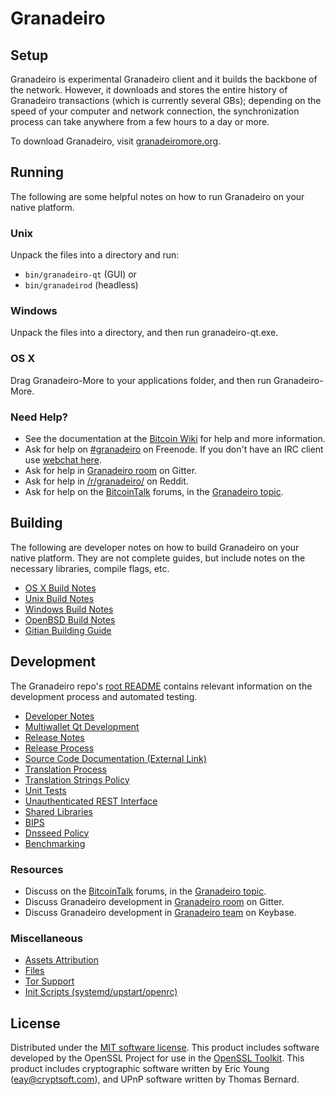 Granadeiro
=============

Setup
---------------------
Granadeiro is experimental Granadeiro client and it builds the backbone of the network. However, it downloads and stores the entire history of Granadeiro transactions (which is currently several GBs); depending on the speed of your computer and network connection, the synchronization process can take anywhere from a few hours to a day or more.

To download Granadeiro, visit [granadeiromore.org](https://granadeiromore.org).

Running
---------------------
The following are some helpful notes on how to run Granadeiro on your native platform.

### Unix

Unpack the files into a directory and run:

- `bin/granadeiro-qt` (GUI) or
- `bin/granadeirod` (headless)

### Windows

Unpack the files into a directory, and then run granadeiro-qt.exe.

### OS X

Drag Granadeiro-More to your applications folder, and then run Granadeiro-More.

### Need Help?

* See the documentation at the [Bitcoin Wiki](https://en.bitcoin.it/wiki/Main_Page)
for help and more information.
* Ask for help on [#granadeiro](http://webchat.freenode.net?channels=granadeiro) on Freenode. If you don't have an IRC client use [webchat here](http://webchat.freenode.net?channels=granadeiro).
* Ask for help in [Granadeiro room](https://gitter.im/Granadeiro_Hub) on Gitter.
* Ask for help in [/r/granadeiro/](https://nm.reddit.com/r/granadeiro/) on Reddit.
* Ask for help on the [BitcoinTalk](https://bitcointalk.org/) forums, in the [Granadeiro topic](https://bitcointalk.org/index.php?topic=3017838.new#new).

Building
---------------------
The following are developer notes on how to build Granadeiro on your native platform. They are not complete guides, but include notes on the necessary libraries, compile flags, etc.

- [OS X Build Notes](build-osx.md)
- [Unix Build Notes](build-unix.md)
- [Windows Build Notes](build-windows.md)
- [OpenBSD Build Notes](build-openbsd.md)
- [Gitian Building Guide](gitian-building.md)

Development
---------------------
The Granadeiro repo's [root README](/README.md) contains relevant information on the development process and automated testing.

- [Developer Notes](developer-notes.md)
- [Multiwallet Qt Development](multiwallet-qt.md)
- [Release Notes](release-notes.md)
- [Release Process](release-process.md)
- [Source Code Documentation (External Link)](https://dev.visucore.com/bitcoin/doxygen/)
- [Translation Process](translation_process.md)
- [Translation Strings Policy](translation_strings_policy.md)
- [Unit Tests](unit-tests.md)
- [Unauthenticated REST Interface](REST-interface.md)
- [Shared Libraries](shared-libraries.md)
- [BIPS](bips.md)
- [Dnsseed Policy](dnsseed-policy.md)
- [Benchmarking](benchmarking.md)

### Resources
* Discuss on the [BitcoinTalk](https://bitcointalk.org/) forums, in the [Granadeiro topic](https://bitcointalk.org/index.php?topic=3017838.new#new).
* Discuss Granadeiro development in [Granadeiro room](https://gitter.im/Granadeiro_Hub) on Gitter.
* Discuss Granadeiro development in [Granadeiro team](https://keybase.io/team/granadeiro) on Keybase.

### Miscellaneous
- [Assets Attribution](assets-attribution.md)
- [Files](files.md)
- [Tor Support](tor.md)
- [Init Scripts (systemd/upstart/openrc)](init.md)

License
---------------------
Distributed under the [MIT software license](http://www.opensource.org/licenses/mit-license.php).
This product includes software developed by the OpenSSL Project for use in the [OpenSSL Toolkit](https://www.openssl.org/). This product includes
cryptographic software written by Eric Young ([eay@cryptsoft.com](mailto:eay@cryptsoft.com)), and UPnP software written by Thomas Bernard.
